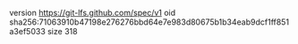 version https://git-lfs.github.com/spec/v1
oid sha256:71063910b47198e276276bbd64e7e983d80675b1b34eab9dcf1ff851a3ef5033
size 318
